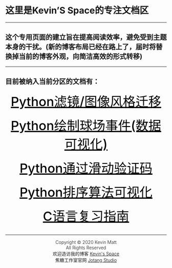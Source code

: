 # 这里是Kevin’S Space的专注文档区

---------------------



## 	这个专用页面的建立旨在提高阅读效率，避免受到主题本身的干扰。(新的博客布局已经在路上了，届时将替换掉当前的博客外观，向简洁高效的形式转移)

----------------------



## 目前被纳入当前分区的文档有：

<div align="center">
  <a
    href="python-filter.html"
    style="color: black; font-size: 2.5rem; font-weight: 500"
    target="_blank"
    >Python滤镜/图像风格迁移</a
  >
</div>
<br />
<div align="center">
  <a
    href="python_ground.html"
    style="color: black; font-size: 2.5rem; font-weight: 500"
    target="_blank"
    >Python绘制球场事件(数据可视化)</a
  >
</div>
<br />
<div align="center">
  <a
    href="autoau.html"
    style="color: black; font-size: 2.5rem; font-weight: 500"
    target="_blank"
    >Python通过滑动验证码</a
  >
</div>
<br />
<div align="center">
  <a
    href="sort_visualize.html"
    style="color: black; font-size: 2.5rem; font-weight: 500"
    target="_blank"
    >Python排序算法可视化</a
  >
</div>
<br />
<div align="center">
  <a
    href="CPrograming_review.html"
    style="color: black; font-size: 2.5rem; font-weight: 500"
    target="_blank"
    >C语言复习指南</a
  >
</div>
<br />

--------------------------



<footer style="text-align: center;font-weight:330">
  <div>Copyright © 2020 Kevin Matt</div>
  <div>All Rights Reserved</div>
  <div>
    欢迎造访我的博客
    <a href="https://www.kevinmatt.top/" style="color: black" target="_blank"
      >Kevin's Space
    </a>
  </div>
  <div>
    焦糖工作室官网
    <a href="https://jotang.club/" style="color: black" target="_blank"
      >Jotang Studio</a
    >
  </div>
</footer>

